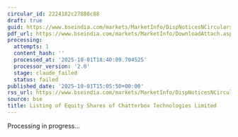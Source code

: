 ```yaml
---
circular_id: 2224182c27880c88
draft: true
guid: https://www.bseindia.com/markets/MarketInfo/DispNoticesNCirculars.aspx?Noticeid={965C8030-488D-4B86-9ECA-18EB122BBE61}&noticeno=20251001-74&dt=10/01/2025&icount=74&totcount=83&flag=0
pdf_url: https://www.bseindia.com/markets/MarketInfo/DownloadAttach.aspx?id=20251001-74&attachedId=86b35ae5-1ec9-4686-9336-cbf09a39b50a
processing:
  attempts: 1
  content_hash: ''
  processed_at: '2025-10-01T18:40:09.704525'
  processor_version: '2.0'
  stage: claude_failed
  status: failed
published_date: '2025-10-01T15:05:50+00:00'
rss_url: https://www.bseindia.com/markets/MarketInfo/DispNoticesNCirculars.aspx?Noticeid={965C8030-488D-4B86-9ECA-18EB122BBE61}&noticeno=20251001-74&dt=10/01/2025&icount=74&totcount=83&flag=0
source: bse
title: Listing of Equity Shares of Chatterbox Technologies Limited
---
```


Processing in progress...